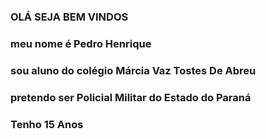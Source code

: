 ### OLÁ SEJA BEM VINDOS

### meu nome é Pedro Henrique

### sou aluno do colégio Márcia Vaz Tostes De Abreu

### pretendo ser Policial Militar do Estado do Paraná

### Tenho 15 Anos

